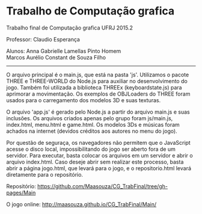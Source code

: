 # Trabalho de Computação grafica 
Trabalho final de Computação grafica UFRJ 2015.2

Professor:
Claudio Esperança 

Alunos: 
Anna Gabrielle Lamellas Pinto Homem     
Marcos Aurélio Constant de Souza Filho  

----------------------------------------------------------------------------------------
O arquivo principal é o main.js, que está na pasta 'js'. 
Utilizamos o pacote THREE e THREE-WORLD do Node.js para auxiliar no desenvolvimento do jogo. Também foi utilizada a biblioteca THREEx (keyboardstate.js) para aprimorar a movimentação. Os exemplos de OBJLoaders do THREE foram usados para o carregamento dos modelos 3D e suas texturas. 

O arquivo 'app.js' é gerado pelo Node.js a partir do arquivo main.js e suas inclusões. 
Os arquivos criados apenas pelo grupo foram js/main.js, index.html, menu.html e game.html.
Os modelos 3Ds e músicas foram achados na internet (devidos créditos aos autores no menu do jogo). 

Por questão de seguraça, os navegadores não permitem que o JavaScript acesse o disco local, impossibilitando do jogo ser aberto fora de um servidor. Para executar, basta colocar os arquivos em um servidor e abrir o arquivo index.html. 
Caso deseje abrir sem realizar este processo, basta abrir a página jogo.html, que levará para o jogo, e o repositorio.html levará diretamente para o repositório.  


Repositório: https://github.com/Maasouza/CG_TrabFinal/tree/gh-pages/Main

O jogo online: http://maasouza.github.io/CG_TrabFinal/Main/
